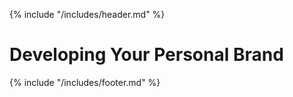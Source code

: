 {% include "/includes/header.md" %}

# Developing Your Personal Brand

{% include "/includes/footer.md" %}
